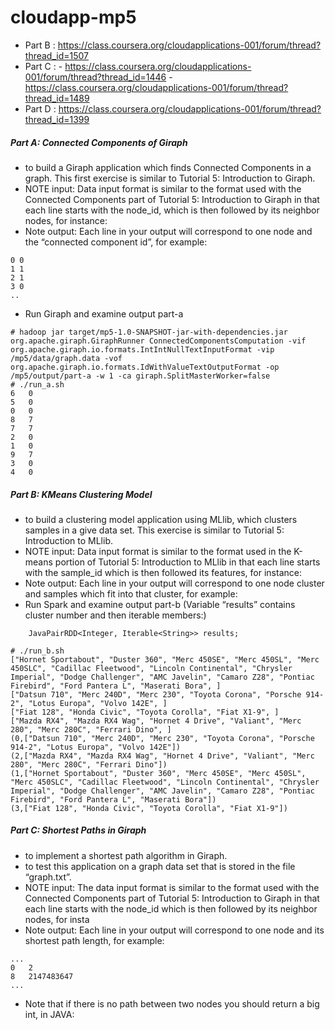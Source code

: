 # cloudapp-mp5
	
   * Part B : https://class.coursera.org/cloudapplications-001/forum/thread?thread_id=1507
   * Part C :
	- https://class.coursera.org/cloudapplications-001/forum/thread?thread_id=1446
	- https://class.coursera.org/cloudapplications-001/forum/thread?thread_id=1489
   * Part D : https://class.coursera.org/cloudapplications-001/forum/thread?thread_id=1399

##### Part A: Connected Components of Giraph

  * to build a Giraph application which finds Connected Components in a graph. This first exercise is similar to Tutorial 5: Introduction to Giraph.
  * NOTE input: Data input format is similar to the format used with the Connected Components part of Tutorial 5: Introduction to Giraph in that each line starts with the node_id, which is then followed by its neighbor nodes, for instance:
  * Note output: Each line in your output will correspond to one node and the “connected component id”, for example:

```
0 0
1 1
2 1
3 0
..
```

  * Run Giraph and examine output part-a

```
# hadoop jar target/mp5-1.0-SNAPSHOT-jar-with-dependencies.jar org.apache.giraph.GiraphRunner ConnectedComponentsComputation -vif org.apache.giraph.io.formats.IntIntNullTextInputFormat -vip /mp5/data/graph.data -vof org.apache.giraph.io.formats.IdWithValueTextOutputFormat -op /mp5/output/part-a -w 1 -ca giraph.SplitMasterWorker=false
# ./run_a.sh
6	0
5	0
0	0
8	7
7	7
2	0
1	0
9	7
3	0
4	0
```

##### Part B: KMeans Clustering Model

  * to build a clustering model application using MLlib, which clusters samples in a give data set. This exercise is similar to Tutorial 5: Introduction to MLlib.
  * NOTE input: Data input format is similar to the format used in the K-means portion of Tutorial 5: Introduction to MLlib in that each line starts with the sample_id which is then followed its features, for instance:
  * Note output: Each line in your output will correspond to one node cluster and samples which fit into that cluster, for example:
  * Run Spark and examine output part-b (Variable “results” contains cluster number and then iterable members:)

```
	JavaPairRDD<Integer, Iterable<String>> results;

# ./run_b.sh
["Hornet Sportabout", "Duster 360", "Merc 450SE", "Merc 450SL", "Merc 450SLC", "Cadillac Fleetwood", "Lincoln Continental", "Chrysler Imperial", "Dodge Challenger", "AMC Javelin", "Camaro Z28", "Pontiac Firebird", "Ford Pantera L", "Maserati Bora", ]
["Datsun 710", "Merc 240D", "Merc 230", "Toyota Corona", "Porsche 914-2", "Lotus Europa", "Volvo 142E", ]
["Fiat 128", "Honda Civic", "Toyota Corolla", "Fiat X1-9", ]
["Mazda RX4", "Mazda RX4 Wag", "Hornet 4 Drive", "Valiant", "Merc 280", "Merc 280C", "Ferrari Dino", ]
(0,["Datsun 710", "Merc 240D", "Merc 230", "Toyota Corona", "Porsche 914-2", "Lotus Europa", "Volvo 142E"])
(2,["Mazda RX4", "Mazda RX4 Wag", "Hornet 4 Drive", "Valiant", "Merc 280", "Merc 280C", "Ferrari Dino"])
(1,["Hornet Sportabout", "Duster 360", "Merc 450SE", "Merc 450SL", "Merc 450SLC", "Cadillac Fleetwood", "Lincoln Continental", "Chrysler Imperial", "Dodge Challenger", "AMC Javelin", "Camaro Z28", "Pontiac Firebird", "Ford Pantera L", "Maserati Bora"])
(3,["Fiat 128", "Honda Civic", "Toyota Corolla", "Fiat X1-9"])
```

##### Part C: Shortest Paths in Giraph

   * to implement a shortest path algorithm in Giraph.
   * to test this application on a graph data set that is stored in the file “graph.txt”.
   * NOTE input: The data input format is similar to the format used with the Connected Components part of Tutorial 5: Introduction to Giraph in that each line starts with the node_id which is then followed by its neighbor nodes, for insta
   * Note output: Each line in your output will correspond to one node and its shortest path length, for example:

```
...
0	2
8 	2147483647
...
```

   * Note that if there is no path between two nodes you should return a big int, in JAVA:
